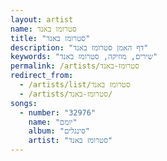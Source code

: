 ```yaml
---
layout: artist
name: סטרומז באנד
title: "סטרומז באנד"
description: "דף האמן סטרומז באנד"
keywords: "שירים, מוזיקה, סטרומז באנד"
permalink: /artists/סטרומז-באנד
redirect_from:
  - /artists/list/סטרומז באנד
  - /artists/סטרומז-באנד/
songs:
  - number: "32976"
    name: "יומם"
    album: "סינגלים"
    artist: "סטרומז באנד"
---
```

